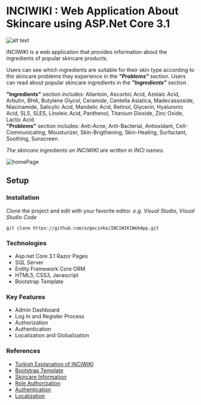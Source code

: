# INCIWIKI : Web Application About Skincare using ASP.Net Core 3.1

![alt text](https://i.hizliresim.com/fCFYIT.png)

INCIWIKI is a web application that provides information about the ingredients of popular skincare products.

Users can see which ingredients are suitable for their skin type according to the skincare problems they experience in the **_"Problems"_** section. 
Users can read about popular skincare ingredients in the **_"Ingredients"_** section.


**"Ingredients"** section includes: Allantoin, Ascorbic Acid, Azelaic Acid, Arbutin, BHA, Butylene Glycol, Ceramide, Centella Asiatica, Madecassoside, Niacinamide, Salicylic Acid, Mandelic Acid, Retinol, Glycerin, Hyaluronic Acid, SLS, SLES, Linoleic Acid, Panthenol, Titanium Dioxide, Zinc Oxide, Lactic Acid.<br/> 
**"Problems"** section includes: Anti-Acne, Anti-Bacterial, Antioxidant, Cell-Communicating, Mousturizer, Skin-Brigthening, Skin-Healing, Surfactant, Soothing, Sunscreen. <br/>

_The skincare ingredients on INCIWIKI are written in INCI names._

![homePage](https://i.hizliresim.com/H9otyx.jpg)

## Setup
### Installation
Clone the project and edit with your favorite editor. _e.g. Visual Studio, Visual Studio Code_
```
git clone https://github.com/ozgecinko/INCIWIKIWebApp.git
```

### Technologies
- Asp.net Core 3.1 Razor Pages
- SQL Server
- Entity Framework Core ORM
- HTML5, CSS3, Javascript
- Bootstrap Template

### Key Features
- Admin Dashboard
- Log In and Register Process
- Authorization
- Authentication
- Localization and Globalization

### References
- [Turkish Explanation of INCIWIKI](https://github.com/ozgecinko/INCIWIKIWebApp/blob/master/INCIWIKI.pdf)
- [Bootstrap Template](https://bootstrapmade.com/)
- [Skincare Information](www.incidecoder.com)
- [Role Authorization](https://www.c-sharpcorner.com/article/adding-role-authorization-to-a-asp-net-mvc-core-application/)
- [Authentication](https://docs.microsoft.com/tr-tr/aspnet/core/security/authentication/customize-identity-model?view=aspnetcore-5.0)
- [Localization](https://youtu.be/Hy9G30nncMM)
